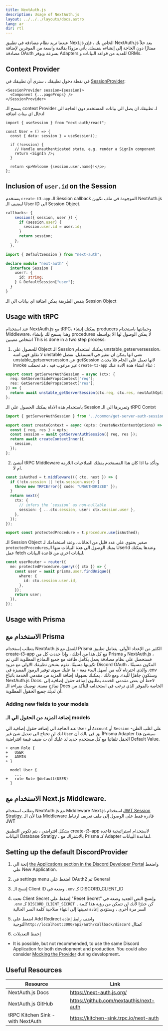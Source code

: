 ```yaml
---
title: NextAuth.js
description: Usage of NextAuth.js
layout: ../../../layouts/docs.astro
lang: ar
dir: rtl
---
```

عندما تريد نظام مصادقة في تطبيق Next.js الخاص بك ، فإن NextAuth.js يعد حلاً ممتازًا دون الحاجة إلى إنشاءه بنفسك. يأتي مزودًا بقائمة واسعة من الموفرين لإضافة مصادقة OAuth بسرعة ويوفر Adapters للعديد من قواعد البيانات و ORMs.

## Context Provider

في نقطة دخول تطبيقك ، سترى أن تطبيقك في [SessionProvider](https://):


```tsx:pages/_app.tsx
<SessionProvider session={session}>
  <Component {...pageProps} />
</SessionProvider>
```

يسمح الـ context Provider لـ تطبيقك ان يصل الي بيانات المستخدم دون الحاجة الي ادخال اي بينات اضافة

```tsx:pages/users/[id].tsx
import { useSession } from "next-auth/react";

const User = () => {
  const { data: session } = useSession();

  if (!session) {
    // Handle unauthenticated state, e.g. render a SignIn component
    return <SignIn />;
  }

  return <p>Welcome {session.user.name}!</p>;
};
```

## Inclusion of `user.id` on the Session

يستخدم `create-t3-app` الـ Session callback الموجودة في ملف تكوين NextAuth.js ليضيف الـ User ID الي Session Object.

```ts:pages/api/auth/[...nextauth].ts
callbacks: {
    session({ session, user }) {
      if (session.user) {
        session.user.id = user.id;
      }
      return session;
    },
  },
```

```ts:types/next-auth.d.ts
import { DefaultSession } from "next-auth";

declare module "next-auth" {
  interface Session {
    user?: {
      id: string;
    } & DefaultSession["user"];
  }
}
```

بنفس الطريقة يمكن اضافة اي بيانات الي الـ Session Object

## Usage with tRPC

عند استخدام NextAuth.js مع tRPC، يمكنك إنشاء producers وحمايتها باستخدام Middleware، وهذا يسمح لك بإنشاء procedures لا يمكن الوصول لها الا بواسطه اشخاص معينين
This is done in a two step process:

1. للحصول علي Object الـ Session يمكنك استخدام unstable_getserversession، لا تقلق فهي امنه unstable تعني انها يمكن ان تتغير في المستقبل.
   نفضل unstable_getserversession عن getSession لانها تعمل علي الخام فلا يحدث invoke غير مرغوب    فيه ، قد تحملت `create-t3-app` عناء انشاء هذة الادة عنك :

```ts:server/common/get-server-auth-session.ts
export const getServerAuthSession = async (ctx: {
  req: GetServerSidePropsContext["req"];
  res: GetServerSidePropsContext["res"];
}) => {
  return await unstable_getServerSession(ctx.req, ctx.res, nextAuthOptions);
};
```

باستخدام هذة الاداة يمكنك الحصول علي الـ Session وتمريرها الي الـ tRPC Contxt

```ts:server/trpc/context.ts
import { getServerAuthSession } from "../common/get-server-auth-session";

export const createContext = async (opts: CreateNextContextOptions) => {
  const { req, res } = opts;
  const session = await getServerAuthSession({ req, res });
  return await createContextInner({
    session,
  });
};
```

2. أنشئ tRPC Middleware وتأكد ما اذا كان هذا المستخدم يمتلك الصلاحيات اللازمة ام لا.

```ts:server/trpc/trpc.ts
const isAuthed = t.middleware(({ ctx, next }) => {
  if (!ctx.session || !ctx.session.user) {
    throw new TRPCError({ code: "UNAUTHORIZED" });
  }
  return next({
    ctx: {
      // infers the `session` as non-nullable
      session: { ...ctx.session, user: ctx.session.user },
    },
  });
});

export const protectedProcedure = t.procedure.use(isAuthed);
```

الـ Session Object صغير يحتوي علي عدد قليل من الخانات، وعند استخدامك لـ `protectedProcedures`يمنك الوصول الي هذة البيانات منها الـ UserId وعندها يمكنك عمل fetch لبيانات اخري من قاعدة البيانات.

```ts:server/trpc/router/user.ts
const userRouter = router({
  me: protectedProcedure.query(({ ctx }) => {
    const user = await prisma.user.findUnique({
      where: {
        id: ctx.session.user.id,
      },
    });
    return user;
  }),
});
```

## Usage with Prisma

## الاستخدام مع Prisma

يتطلب إستخدام NextAuth.js للعمل مع Prisma الكثير من الإعداد الأولي. يتعامل تطبيق create-t3-app مع كل هذا من أجلك ، وإذا حددت كل من Prisma و NextAuth.js ، فستحصل على نظام مصادقة يعمل بكامل طاقته مع جميع النماذج المطلوبة التي تم تكوينها مسبقًا. نقوم بشحن تطبيقك الاولي مع مزود Discord OAuth المكون مسبقًا ، والذي اخترناه لأنه من أسهل البدء معة - ما عليك سوى توفير الرموز المميزة في .env وستكون جاهزًا للبدء. ومع ذلك ، يمكنك بسهولة إضافة المزيد من مقدمي الخدمة باتباع NextAuth.js Docs. لاحظ أن بعض مقدمي الخدمة يطلبون إضافة حقول إضافية إلى نماذج معينة. نوصيك بقراءة الـ Docs الخاصة بالموفر الذي ترغب في استخدامه للتأكد من أن لديك جميع الحقول المطلوبة.

### Adding new fields to your models

### إضافة المزيد من الحقول الي الـ models

عند الحاجة الي إضافة حقول إضافية الي `User` أو `Account` أو `Session` -علي اغلب الظن انك لن تحتاج الي تعديل شئ غير `User` اَ بق في بالك أنPrisma Adapter سيشئ هذا الحقل تلقائيا مع كل مستخدم جديد لذ عليك أن ت ضيف قيمة افتراضية Default Value.

```diff:prisma/schema.prisma
+ enum Role {
+   USER
+   ADMIN
+ }

  model User {
    ...
+   role Role @default(USER)
  }
```

## الاستخدام مع Next.js Middleware.

يتطلب استخدام NextAuth.js مع  Middleware Next.js استخدام [JWT Session Stratigy](https://next-auth.js.org/configuration/nextjs#caveats). هذا لأن الـ Middleware قادرة فقط على الوصول إلى ملف تعريف ارتباط  JWT

 بشكل افتراضي ، يتم تكوين التطبيق create-t3-app لاستخدام استراتيجية قاعدة البيانات Database Stratigy ، بالاشتراك مع Prisma كـ Adapter لـقاعدة البيانات.

## Setting up the default DiscordProvider
1. إتجة الي [the Applications section in the Discord Developer Portal](https://discord.com/developers/applications) واضغط علي New Application.

2. في settings menu اضغط علي OAuth2 ثم General

3. إنسخ الـ Client ID وضعة في `.env` كـ DISCORD_CLIENT_ID

4. تحت Client Secret إضغط علي "Reset Secret" وإنسخ النص الجديد وضعة في `.env` كـ `DISCORD_CLIENT_SECRET `.
كن حذرًا لأنك لن تتمكن من رؤية هذا كلمة السر مرة أخرى ، وستؤدي إعادة تعيينها إلى انتهاء صلاحية كلمة السر الحالية
5. اضغط علي Add  Redirect واضف رابط إعادة التوجية`http://localhost:3000/api/auth/callback/discord` كمثال
6. إحفظ التعديلات

- It is possible, but not recommended, to use the same Discord Application for both development and production. You could also consider [Mocking the Provider](https://github.com/trpc/trpc/blob/next/examples/next-prisma-starter-websockets/src/pages/api/auth/%5B...nextauth%5D.ts) during development.

## Useful Resources


| Resource                          | Link                                    |
| ----------------------------------- | ----------------------------------------- |
| NextAuth.js Docs                  | https://next-auth.js.org/               |
| NextAuth.js GitHub                | https://github.com/nextauthjs/next-auth |
| tRPC Kitchen Sink - with NextAuth | https://kitchen-sink.trpc.io/next-auth  |
